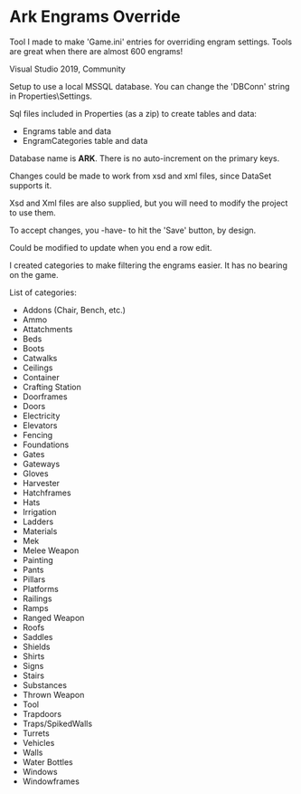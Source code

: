 # Ark Engrams Override
 Tool I made to make 'Game.ini' entries for overriding engram settings. Tools are great when there are almost 600 engrams!
 
Visual Studio 2019, Community

Setup to use a local MSSQL database. You can change the 'DBConn' string in Properties\Settings.

Sql files included in Properties (as a zip) to create tables and data:
*	Engrams table and data
*	EngramCategories table and data

Database name is **ARK**. There is no auto-increment on the primary keys.

Changes could be made to work from xsd and xml files, since DataSet supports it.

Xsd and Xml files are also supplied, but you will need to modify the project to use them.

To accept changes, you -have- to hit the 'Save' button, by design.

Could be modified to update when you end a row edit.

I created categories to make filtering the engrams easier. It has no bearing on the game.

List of categories:
* Addons  (Chair, Bench, etc.)
* Ammo
* Attatchments
* Beds
* Boots
* Catwalks
* Ceilings
* Container
* Crafting Station
* Doorframes
* Doors
* Electricity
* Elevators
* Fencing
* Foundations
* Gates
* Gateways
* Gloves
* Harvester
* Hatchframes
* Hats
* Irrigation
* Ladders
* Materials
* Mek
* Melee Weapon
* Painting
* Pants
* Pillars
* Platforms
* Railings
* Ramps
* Ranged Weapon
* Roofs
* Saddles
* Shields
* Shirts
* Signs
* Stairs
* Substances
* Thrown Weapon
* Tool
* Trapdoors
* Traps/SpikedWalls
* Turrets
* Vehicles
* Walls
* Water Bottles
* Windows
* Windowframes
